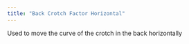 ```yaml
---
title: "Back Crotch Factor Horizontal"
---
```


Used to move the curve of the crotch in the back horizontally




